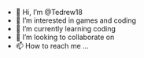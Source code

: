 - 👋 Hi, I’m @Tedrew18
- 👀 I’m interested in games and coding
- 🌱 I’m currently learning coding
- 💞️ I’m looking to collaborate on 
- 📫 How to reach me ...

<!---
Tedrew18/Tedrew18 is a ✨ special ✨ repository because its `README.md` (this file) appears on your GitHub profile.
You can click the Preview link to take a look at your changes.
--->
